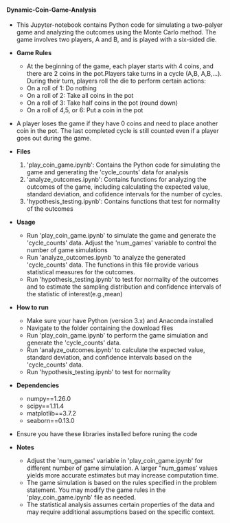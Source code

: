 #### Dynamic-Coin-Game-Analysis

  * This Jupyter-notebook contains Python code for simulating a two-palyer game and analyzing the outcomes using the Monte Carlo method. The game involves two players, A and B, and is played with a six-sided die.
  * **Game Rules**
      * At the beginning of the game, each player starts with 4 coins, and there are 2 coins in the pot.Players take turns in a cycle (A,B, A,B,...). During their turn, players roll the die to perform certain actions:
     * On a roll of 1: Do nothing
     *  On a roll of 2: Take all coins in the pot
     *  On a roll of 3: Take half coins in the pot (round down)
     *  On a roll of 4,5, or 6: Put a coin in the pot
  * A player loses the game if they have 0 coins and need to place another coin in the pot. The last completed cycle is still counted even if a player goes out during the game.

* **Files**
    1. 'play_coin_game.ipynb': Contains the Python code for simulating the game and generating the 'cycle_counts' data for analysis
    2. 'analyze_outcomes.ipynb': Contains functions for analyzing the outcomes of the game, including calculating the expected value, standard deviation, and cofidence intervals for the number of cycles.
    3. 'hypothesis_testing.ipynb': Contains functions that test for normality of the outcomes
* **Usage**
    * Run 'play_coin_game.ipynb' to simulate the game and generate the 'cycle_counts' data. Adjust the 'num_games' variable to control the number of game simulations
    * Run 'analyze_outcomes.ipynb 'to analyze the generated 'cycle_counts' data. The functions in this file provide various statistical measures for the outcomes.
    * Run 'hypothesis_testing.ipynb' to test for normality of the outcomes and to estimate the sampling distribution and confidence intervals of the statistic of interest(e.g.,mean)
* **How to run**
    * Make sure your have Python (version 3.x) and Anaconda installed
    * Navigate to the folder containing the download files
    * Run 'play_coin_game.ipynb' to perform the game simulation and generate the 'cycle_counts' data.
    * Run 'analyze_outcomes.ipynb' to calculate the expected value, standard deviation, and confidence intervals based on the 'cycle_counts' data.
    * Run 'hypothesis_testing.ipynb' to test for normality
* **Dependencies**
    * numpy==1.26.0
    * scipy==1.11.4
    * matplotlib==3.7.2
    * seaborn==0.13.0
* Ensure you have these libraries installed before runing the code
* **Notes**
    * Adjust the 'num_games' variable in 'play_coin_game.ipynb' for different number of game simulatiion. A larger "num_games' values yields more accurate estimates but may increase computation time.
    * The game simulation is based on the rules specified in the problem statement. You may modify the game rules in the 'play_coin_game.ipynb' file as needed.
    * The statistical analysis assumes certain properties of the data and may require additional assumptions based on the specific context.
